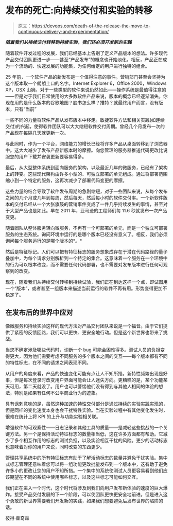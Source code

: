 # 发布的死亡:向持续交付和实验的转移

> 原文：<https://devops.com/death-of-the-release-the-move-to-continuous-delivery-and-experimentation/>

***随着我们从持续交付转移到持续实验，我们还必须开发新的实践*** 

随着软件开发过程的发展，我们已经基本上告别了定义产品版本的想法。许多现代产品交付团队更进一步——甚至“产品发布”的概念也开始淡化。相反，产品正在成为一个流动的、快速发展的功能集，为任何给定的用户进行独特的组合。

25 年前，一个软件产品的新发布是一个值得注意的事件。营销部门甚至会坚持为这个版本取一个朗朗上口的名字。Internet Explorer 6，Office 2000，Windows XP，OSX 山狮。对于一些类型的软件来说仍然如此——操作系统是最值得注意的——但是对于我们日常使用的大多数软件产品来说，版本的概念已经逐渐消失。你现在用的是什么版本的谷歌地图？脸书怎么样？推特？就最终用户而言，没有版本，只有“当前”

一些不同的力量将软件产品从发布版本中移走。敏捷软件方法和相关实践(如连续交付)的兴起，使得软件团队可以大大缩短软件交付周期。曾经几个月发布一次的产品现在每隔几天就更新一次。

与此同时，作为一个平台，网络能力的增长已经将许多产品从桌面转移到了浏览器中。这大大减少了发布产品新版本时的摩擦。向您管理的服务器推送代码更改比说服您的用户下载并安装更新要容易得多。

最后，从大型整体系统到面向服务的架构，以及最近几年的微服务，已经有了架构上的转变。这些现代架构由许多小型的、可独立部署的单元组成。通过将部署范围缩小到一个特定的服务，这再次减少了部署代码变更的摩擦。

这些力量的结合导致了软件发布周期的急剧缩短，对于一些团队来说，从每个发布之间的几个月或几年到每周，然后每天，然后每小时的软件交付率。一个新软件版本的交付已经从一个大张旗鼓的营销事件变成了一件几乎持续发生的事情，甚至对于大型产品也是如此。早在 2011 年，亚马逊的工程师们每 11.6 秒就发布一次产品变更。

随着团队从整体服务转向微服务，不再有一个可部署的单元，而是一个独立可部署服务的生态系统。询问环境中运行的是哪个版本已经没有意义了。相反，我们必须询问每个服务运行的是哪个版本的*。*

然后是特征标记。人们可以把有特征标志的服务想象成存在于潜在代码路径的量子叠加中，为每个请求分别解析到一个特定的集合。这意味着一个服务在一个环境中的行为可以根本改变，而不需要任何代码部署，也不需要对发布版本进行任何可观察到的改变。

现在，随着我们从持续交付转移到持续试验，我们正在到达这样一个点，即试图用一个“版本”，或者甚至一组版本来描述当前运行的软件不再有用。形势变得更加不稳定了。

## **在发布后的世界中应对**

像微服务和持续实验这样的现代方法对产品交付团队来说是一个福音。由于它们提供了紧密的反馈回路，我们可以更快、更安全地行动。但是这个新世界也带来了挑战。

当您不确定涉及哪些代码时，诊断一个 bug 可能会困难得多。测试人员的负担变得更大，因为他们需要考虑不同服务的多个版本之间的交互——每个版本都有不同的特性标志，在不同的请求之间表现不同。

从用户的角度来看，产品的快速变化可能有点让人不知所措。新特性频繁出现是好事，但是每次登录时改变用户界面可能会让人迷失方向。更糟糕的是，某个功能某天可用，第二天就没了。用户也可以警惕他们没有得到与其他人相同的体验的想法，特别是如果有任何不公平商业行为的迹象。

具有讽刺意味的是，虽然这种加速的特性交付部分是通过持续的实验实践实现的，但是同样的变化速度本身也会干扰特性实验。当在实验过程中有其他变化发生时，很难在统计上将 KPI 的上升与功能实验相关联。

增强软件的可观察性——日志记录和其他工具的质量——是减轻这些挑战的一个关键方法。另一个是保持活动特征标志的数量相当低，这在许多方面都有帮助。它减少了多个相互作用的标志的测试负担，以及实验相互干扰的风险。更少的活动标志也意味着对你的用户来说，同时改变的东西更少。

管理共享系统中的所有特征标志有助于了解活动标志的数量并避免干扰实验。集中式标志管理还意味着您可以将一组功能更改批量发布到一个版本中，这有助于避免许多小的更改让您的用户不知所措。一个集中的系统使测试人员更容易看到他们应该期望在不同的系统中使用哪些标志，以及这些标志可能如何交互。

我们正在进入一个时代，这个时代将涉及到我们向用户发布新体验的速度的巨大爆炸。接受产品交付发展的下一个阶段，可以使团队更快更安全地前进。但是进入这个勇敢的新世界需要我们开发新的实践，如果我们想要避免后发布世界的陷阱的话。

彼得·霍奇森